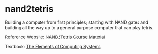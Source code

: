 # nand2tetris

Building a computer from first principles; starting with NAND gates and building all the way up to a general purpose computer that can play tetris.

Reference Website: [NAND2Tetris Course Material](http://www.nand2tetris.org/)

Textbook: [The Elements of Computing Systems](http://www.amazon.com/Elements-Computing-Systems-Building-Principles/dp/0262640686/ref=ed_oe_p)
